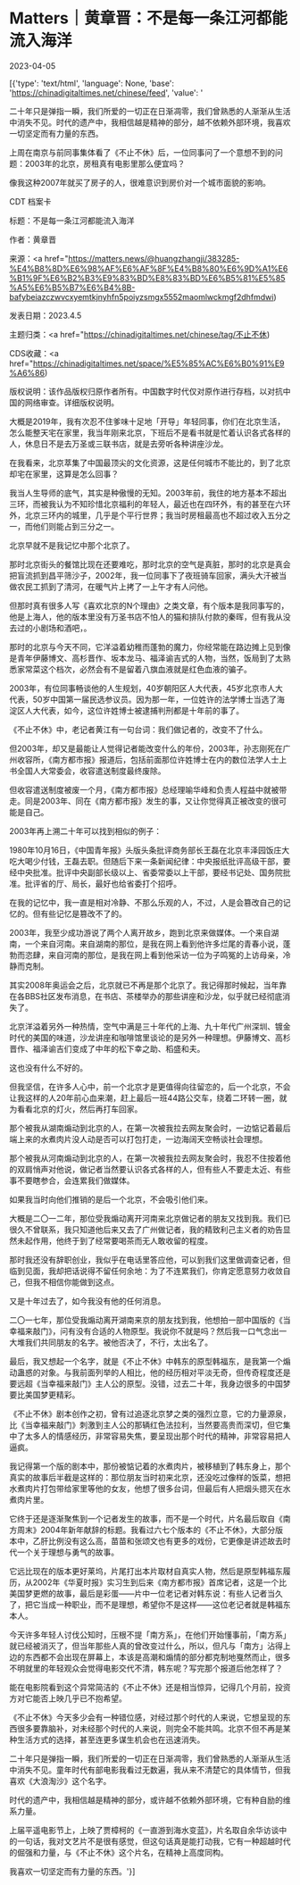 # Matters｜黄章晋：不是每一条江河都能流入海洋

2023-04-05

[{'type': 'text/html', 'language': None, 'base': 'https://chinadigitaltimes.net/chinese/feed', 'value': '

二十年只是弹指一瞬，我们所爱的一切正在日渐凋零，我们曾熟悉的人渐渐从生活中消失不见。时代的遗产中，我相信越是精神的部分，越不依赖外部环境，我喜欢一切坚定而有力量的东西。



上周在南京与前同事集体看了《不止不休》后，一位同事问了一个意想不到的问题：2003年的北京，房租真有电影里那么便宜吗？

像我这种2007年就买了房子的人，很难意识到房价对一个城市面貌的影响。



CDT 档案卡

标题：不是每一条江河都能流入海洋

作者：黄章晋

来源：<a href="https://matters.news/@huangzhangji/383285-%E4%B8%8D%E6%98%AF%E6%AF%8F%E4%B8%80%E6%9D%A1%E6%B1%9F%E6%B2%B3%E9%83%BD%E8%83%BD%E6%B5%81%E5%85%A5%E6%B5%B7%E6%B4%8B-bafybeiazczwvcxyemtkjnyhfn5poiyzsmgx5552maomlwckmgf2dhfmdwi)

发表日期：2023.4.5

主题归类：<a href="https://chinadigitaltimes.net/chinese/tag/不止不休)

CDS收藏：<a href="https://chinadigitaltimes.net/space/%E5%85%AC%E6%B0%91%E9%A6%86)

版权说明：该作品版权归原作者所有。中国数字时代仅对原作进行存档，以对抗中国的网络审查。详细版权说明。





大概是2019年，我有次忍不住爹味十足地「开导」年轻同事，你们在北京生活，怎么能整天宅在家里，我当年刚来北京，下班后不是看书就是忙着认识各式各样的人，休息日不是去万圣或三联书店，就是去旁听各种讲座沙龙。

在我看来，北京萃集了中国最顶尖的文化资源，这是任何城市不能比的，到了北京却宅在家里，这算是怎么回事？

我当人生导师的底气，其实是种傲慢的无知。2003年前，我住的地方基本不超出三环，而被我认为不知珍惜北京福利的年轻人，最近也在四环外，有的甚至在六环外，北京三环内的城里，几乎是个平行世界；我当时房租最高也不超过收入五分之一，而他们则能占到三分之一。

北京早就不是我记忆中那个北京了。

那时北京街头的餐馆比现在还要难吃，那时北京的空气是真脏，那时的北京是真会把盲流抓到昌平筛沙子，2002年，我一位同事下了夜班骑车回家，满头大汗被当做农民工抓到了清河，在暖气片上拷了一上午才有人问他。

但那时真有很多人写《喜欢北京的N个理由》之类文章，有个版本是我同事写的，他是上海人，他的版本里没有万圣书店不怕人的猫和排队付款的秦晖，但有我从没去过的小剧场和酒吧，。

那时的北京与今天不同，它洋溢着幼稚而蓬勃的魔力，你经常能在路边摊上见到像是青年伊藤博文、高杉晋作、坂本龙马、福泽谕吉式的人物，当然，饭局到了太熟悉家常菜这个档次，必然会有不是留着八旗血液就是红色血液的骗子。

2003年，有位同事畅谈他的人生规划，40岁朝阳区人大代表，45岁北京市人大代表，50岁中国第一届民选参议员。因为那一年，一位姓许的法学博士当选了海淀区人大代表，如今，这位许姓博士被逮捕判刑都是十年前的事了。

《不止不休》中，老记者黄江有一句台词：我们做记者的，改变不了什么。

但2003年，却又是最能让人觉得记者能改变什么的年份，2003年，孙志刚死在广州收容所，《南方都市报》报道后，包括前面那位许姓博士在内的数位法学人士上书全国人大常委会，收容遣送制度最终废除。

但收容遣送制度被废一个月，《南方都市报》总经理喻华峰和负责人程益中就被带走。同是2003年、同在《南方都市报》发生的事，又让你觉得真正被改变的很可能是自己。

2003年再上溯二十年可以找到相似的例子：

1980年10月16日，《中国青年报》头版头条批评商务部长王磊在北京丰泽园饭庄大吃大喝少付钱，王磊去职。但随后下来一条新闻纪律：中央报纸批评高级干部，要经中央批准。批评中央副部长级以上、省委常委以上干部，要经书记处、国务院批准。批评省的厅、局长，最好也给省委打个招呼。

在我的记忆中，我一直是相对冷静、不那么乐观的人，不过，人是会篡改自己的记忆的。但有些记忆是篡改不了的。

2003年，我至少成功游说了两个人离开故乡，跑到北京来做媒体。一个来自湖南，一个来自河南。来自湖南的那位，是我在网上看到他许多烂尾的青春小说，蓬勃而恣肆，来自河南的那位，是我在网上看到他采访一位为子鸣冤的上访母亲，冷静而克制。

其实2008年奥运会之后，北京就已不再是那个北京了。我记得那时候起，当年靠在各BBS社区发布消息，在书店、茶楼举办的那些讲座和沙龙，似乎就已经彻底消失了。

北京洋溢着另外一种热情，空气中满是三十年代的上海、九十年代广州深圳、镀金时代的美国的味道，沙龙讲座和咖啡馆里谈论的是另外一种理想。伊藤博文、高杉晋作、福泽谕吉们变成了中年的松下幸之助、稻盛和夫。

这也没有什么不好的。

但我坚信，在许多人心中，前一个北京才是更值得向往留恋的，后一个北京，不会让我这样的人20年前心血来潮，赶上最后一班44路公交车，绕着二环转一圈，就为看看北京的灯火，然后再打车回家。

那个被我从湖南煽动到北京的人，在第一次被我拉去网友聚会时，一边惦记着最后端上来的水煮肉片没人动是否可以打包打走，一边海阔天空畅谈社会理想。

那个被我从河南煽动到北京的人，在第一次被我拉去网友聚会时，我忍不住按着他的双肩悄声对他说，做记者当然要认识各式各样的人，但有些人不要走太近、有些事不要瞎参合，会连累我们做媒体。

如果我当时向他们推销的是后一个北京，不会吸引他们来。

大概是二〇一二年，那位受我煽动离开河南来北京做记者的朋友又找到我。我们已很久不曾联系，我只知道他后来又去了广州做记者，我的精致利己主义者的劝告显然未起作用，他终于到了经常要喝茶而无人敢收留的程度。

那时我还没有辞职创业，我似乎在电话里答应他，可以到我们这里做调查记者，但临到见面，我却把话说得不留任何余地：为了不连累我们，你肯定愿意努力收敛自己，但我不相信你能做到这点。

又是十年过去了，如今我没有他的任何消息。

二〇一七年，那位受我煽动离开湖南来京的朋友找到我，他想拍一部中国版的《当幸福来敲门》，问有没有合适的人物原型。我说你不就是吗？然后我一口气念出一大堆我们共同朋友的名字。被他否决了，不行，太出名了。

最后，我又想起一个名字，就是《不止不休》中韩东的原型韩福东，是我第一个煽动蛊惑的对象。与我前面列举的人相比，他的经历相对平淡无奇，但传奇程度还是要远超《当幸福来敲门》主人公的原型。没错，过去二十年，我身边很多的中国梦要比美国梦更精彩。

《不止不休》剧本创作之初，曾有过追逐北京梦之类的强烈立意，它的力量源泉，比《当幸福来敲门》刺激到主人公的那辆红色法拉利，当然要高贵而深切，但它集中了太多人的情感经历，非常容易失焦，要呈现出那个时代的精神，非常容易把人逼疯。

我记得第一个版的剧本中，那份被惦记着的水煮肉片，被移植到了韩东身上，那个真实的故事后半截是这样的：那位朋友当时初来北京，还没吃过像样的饭菜，想把水煮肉片打包带给家里等他的女友，他想了很多台词，但最后有人把烟头摁灭在水煮肉片里。

它终于还是逐渐聚焦到一个记者发生的故事，而不是一个时代，片名最后取自《南方周末》2004年新年献辞的标题。我看过六七个版本的《不止不休》，大部分版本中，乙肝比例没有这么高，苗苗和张颂文也有更多的戏份，它更像是讲述故去时代一个关于理想与勇气的故事。

它远比现在的版本更好莱坞，片尾打出本片取材自真实人物，然后是原型韩福东履历，从2002年《华夏时报》实习生到后来《南方都市报》首席记者，这是一个比美国梦更燃的故事，最后是彩蛋——片中一位老记者对韩东说：有些人记者当久了，把它当成一种职业，而不是理想，希望你不是这样——这位老记者就是韩福东本人。

今天许多年轻人讨伐公知时，压根不提「南方系」，在他们开始懂事前，「南方系」就已经被消灭了，但当年那些人真的曾改变过什么，所以，但凡与「南方」沾得上边的东西都不会出现在屏幕上，本该是高潮和煽情的部分都克制地戛然而止，很多不明就里的年轻观众会觉得电影交代不清，韩东呢？写完那个报道后他怎样了？

能在电影院看到这个异常简洁的《不止不休》还是相当惊异，记得几个月前，投资方对它能否上映几乎已不抱希望。

《不止不休》今天多少会有一种错位感，对经过那个时代的人来说，它想呈现的东西很多要靠脑补，对未经那个时代的人来说，则完全不能共鸣。北京不但不再是某种生活方式的选择，甚至连更多谋生机会也在迅速消失。

二十年只是弹指一瞬，我们所爱的一切正在日渐凋零，我们曾熟悉的人渐渐从生活中消失不见。童年时代有部电影我看过无数遍，我从来不清楚它的具体情节，但我喜欢《大浪淘沙》这个名字。

时代的遗产中，我相信越是精神的部分，或许越不依赖外部环境，它有种自励的维系力量。

上届平遥电影节上，上映了贾樟柯的《一直游到海水变蓝》，片名取自余华访谈中的一句话，我对文艺片不是很有感觉，但这句话真是能打动我，它有一种超越时代的倔强和力量，与《不止不休》这个片名，在精神上高度同构。

我喜欢一切坚定而有力量的东西。'}]